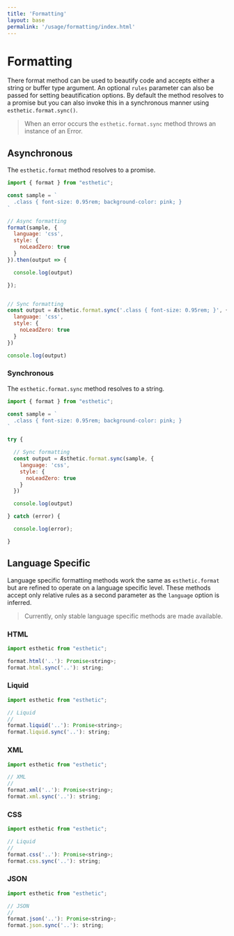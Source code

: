 ```yaml
---
title: 'Formatting'
layout: base
permalink: '/usage/formatting/index.html'
---
```


# Formatting

There format method can be used to beautify code and accepts either a string or buffer type argument. An optional `rules` parameter can also be passed for setting beautification options. By default the method resolves to a promise but you can also invoke this in a synchronous manner using `esthetic.format.sync()`.

> When an error occurs the `esthetic.format.sync` method throws an instance of an Error.

## Asynchronous

The `esthetic.format` method resolves to a promise.

<!-- prettier-ignore -->
```js
import { format } from "esthetic";

const sample = `
  .class { font-size: 0.95rem; background-color: pink; }
`

// Async formatting
format(sample, {
  language: 'css',
  style: {
    noLeadZero: true
  }
}).then(output => {

  console.log(output)

});


// Sync formatting
const output = Æsthetic.format.sync('.class { font-size: 0.95rem; }', {
  language: 'css',
  style: {
    noLeadZero: true
  }
})

console.log(output)

```

### Synchronous

The `esthetic.format.sync` method resolves to a string.

<!-- prettier-ignore -->
```js
import { format } from "esthetic";

const sample = `
  .class { font-size: 0.95rem; background-color: pink; }
`

try {

  // Sync formatting
  const output = Æsthetic.format.sync(sample, {
    language: 'css',
    style: {
      noLeadZero: true
    }
  })

  console.log(output)

} catch (error) {

  console.log(error);

}

```

## Language Specific

Language specific formatting methods work the same as `esthetic.format` but are refined to operate on a language specific level. These methods accept only relative rules as a second parameter as the `language` option is inferred.

> Currently, only stable language specific methods are made available.

### HTML

```js
import esthetic from "esthetic";

format.html('..'): Promise<string>;
format.html.sync('..'): string;


```

### Liquid

```js
import esthetic from "esthetic";

// Liquid
//
format.liquid('..'): Promise<string>;
format.liquid.sync('..'): string;


```

### XML

```js
import esthetic from "esthetic";

// XML
//
format.xml('..'): Promise<string>;
format.xml.sync('..'): string;


```

### CSS

```js
import esthetic from "esthetic";

// Liquid
//
format.css('..'): Promise<string>;
format.css.sync('..'): string;


```

### JSON

```js
import esthetic from "esthetic";

// JSON
//
format.json('..'): Promise<string>;
format.json.sync('..'): string;


```
